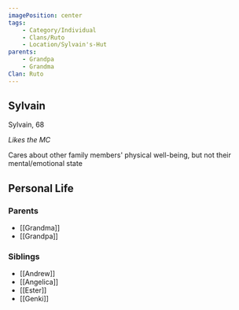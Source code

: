 ```yaml
---
imagePosition: center
tags:
    - Category/Individual
    - Clans/Ruto
    - Location/Sylvain's-Hut
parents:
    - Grandpa
    - Grandma
Clan: Ruto
---
```


## Sylvain

Sylvain, 68

_Likes the MC_

Cares about other family members' physical well-being, but not their mental/emotional state

## Personal Life

### Parents

-   [[Grandma]]
-   [[Grandpa]]

### Siblings

-   [[Andrew]]
-   [[Angelica]]
-   [[Ester]]
-   [[Genki]]
